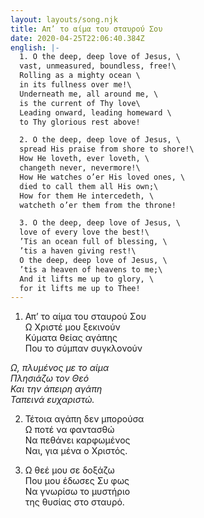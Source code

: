 ```yaml
---
layout: layouts/song.njk
title: Απ’ το αίμα του σταυρού Σου
date: 2020-04-25T22:06:40.384Z
english: |-
  1. O the deep, deep love of Jesus, \
  vast, unmeasured, boundless, free!\
  Rolling as a mighty ocean \
  in its fullness over me!\
  Underneath me, all around me, \
  is the current of Thy love\
  Leading onward, leading homeward \
  to Thy glorious rest above!

  2. O the deep, deep love of Jesus, \
  spread His praise from shore to shore!\
  How He loveth, ever loveth, \
  changeth never, nevermore!\
  How He watches o’er His loved ones, \
  died to call them all His own;\
  How for them He intercedeth, \
  watcheth o’er them from the throne!

  3. O the deep, deep love of Jesus, \
  love of every love the best!\
  ’Tis an ocean full of blessing, \
  ’tis a haven giving rest!\
  O the deep, deep love of Jesus, \
  ’tis a heaven of heavens to me;\
  And it lifts me up to glory, \
  for it lifts me up to Thee!
---
```

1. Απ’ το αίμα του σταυρού Σου\
Ω Χριστέ μου ξεκινούν\
Κύματα θείας αγάπης\
Που το σύμπαν συγκλονούν

*Ω, πλυμένος με το αίμα*\
*Πλησιάζω τον Θεό*\
*Και την άπειρη αγάπη*\
*Ταπεινά ευχαριστώ.*

2. Τέτοια αγάπη δεν μπορούσα\
Ω ποτέ να φαντασθώ\
Να πεθάνει καρφωμένος\
Ναι, για μένα ο Χριστός.

3. Ω θεέ μου σε δοξάζω\
Που μου έδωσες Συ φως\
Να γνωρίσω το μυστήριο\
της θυσίας στο σταυρό.